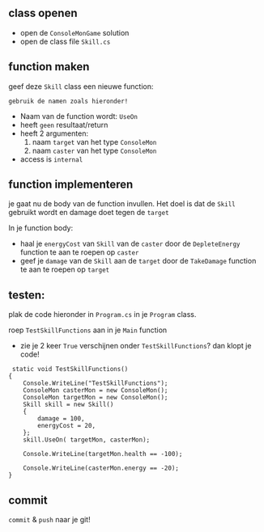 ## class openen

- open de `ConsoleMonGame` solution
- open de class file `Skill.cs`


## function maken

geef deze `Skill` class een nieuwe function:

`gebruik de namen zoals hieronder!`

- Naam van de function wordt: `UseOn`
- heeft `geen` resultaat/return
- heeft 2 argumenten:
	1) naam `target` van het type `ConsoleMon`
	2) naam `caster` van het type `ConsoleMon`
- access is `internal`

## function implementeren

je gaat nu de body van de function invullen.
Het doel is dat de `Skill` gebruikt wordt en damage doet tegen de `target`

In je function body:
- haal je `energyCost` van `Skill` van de `caster` door de `DepleteEnergy` function te aan te roepen op `caster`
- geef je `damage` van de `Skill` aan de `target` door de `TakeDamage` function te aan te roepen op `target`


## testen:

plak de code hieronder in `Program.cs` in je `Program` class.

roep `TestSkillFunctions` aan in je `Main` function

- zie je 2 keer `True` verschijnen onder `TestSkillFunctions`? dan klopt je code!

```
 static void TestSkillFunctions()
{
    Console.WriteLine("TestSkillFunctions");
    ConsoleMon casterMon = new ConsoleMon();
    ConsoleMon targetMon = new ConsoleMon();
    Skill skill = new Skill()
    {
        damage = 100,
        energyCost = 20,
    };
    skill.UseOn( targetMon, casterMon);

    Console.WriteLine(targetMon.health == -100);

    Console.WriteLine(casterMon.energy == -20);
}
```

## commit

`commit` & `push` naar je git!